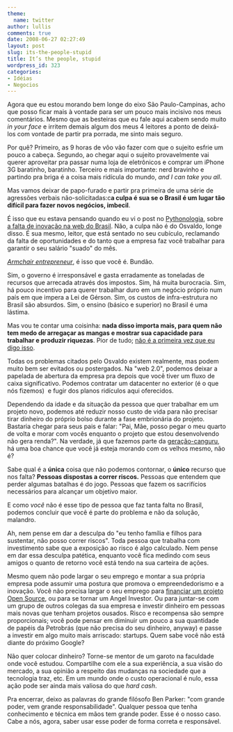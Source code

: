 ```yaml
---
theme:
  name: twitter
author: lullis
comments: true
date: 2008-06-27 02:27:49
layout: post
slug: its-the-people-stupid
title: It’s the people, stupid
wordpress_id: 323
categories:
- Idéias
- Negocios
---
```


Agora que eu estou morando bem longe do eixo São Paulo-Campinas, acho que posso ficar mais à vontade para ser um pouco mais incisivo nos meus comentários. Mesmo que as besteiras que eu fale aqui acabem sendo muito _in your face_ e irritem demais algum dos meus 4 leitores a ponto de deixá-los com vontade de partir pra porrada, me sinto mais seguro.

Por quê? Primeiro, as 9 horas de vôo vão fazer com que o sujeito esfrie um pouco a cabeça. Segundo, ao chegar aqui o sujeito provavelmente vai querer aproveitar pra passar numa loja de eletrônicos e comprar um iPhone 3G baratinho, baratinho. Terceiro e mais importante: nerd bravinho e partindo pra briga é a coisa mais ridícula do mundo, _and I can take you all_.

Mas vamos deixar de papo-furado e partir pra primeira de uma série de agressões verbais não-solicitadas:c**a culpa é sua se o Brasil é um lugar tão difícil para fazer novos negócios, imbecil**.

É isso que eu estava pensando quando eu vi o post no [Pythonologia](http://www.pythonologia.org), sobre [a falta de inovação na web do Brasil](http://pythonologia.org/2008/06/26/porque-a-web-20-nao-engrena-no-brasil/). Não, a culpa não é do Osvaldo, longe disso. É sua mesmo, leitor, que está sentado no seu cubículo, reclamando da falta de oportunidades e do tanto que a empresa faz você trabalhar para garantir o seu salário "suado" do mês.

[_Armchair entrepreneur_](http://en.wikipedia.org/wiki/Armchair), é isso que você é. Bundão.

Sim, o governo é irresponsável e gasta erradamente as toneladas de recursos que arrecada através dos impostos. Sim, há muita burocracia. Sim, há pouco incentivo para querer trabalhar duro em um negócio próprio num país em que impera a Lei de Gérson. Sim, os custos de infra-estrutura no Brasil são absurdos. Sim, o ensino (básico e superior) no Brasil é uma lástima.

Mas vou te contar uma coisinha: **nada disso importa mais, para quem não tem medo de arregaçar as mangas e mostrar sua capacidade para trabalhar e produzir riquezas**. Pior de tudo; [não é a primeira vez que eu digo isso](http://log4dev.com/2007/08/03/a-economia-digital/).

Todas os problemas citados pelo Osvaldo existem realmente, mas podem muito bem ser evitados ou postergados. Na "web 2.0", podemos deixar a papelada de abertura da empresa pra depois que você tiver um fluxo de caixa significativo. Podemos contratar um datacenter no exterior (é o que nós fizemos)  e fugir dos planos ridículos aqui oferecidos.

Dependendo da idade e da situação da pessoa que quer trabalhar em um projeto novo, podemos até reduzir nosso custo de vida para não precisar tirar dinheiro do próprio bolso durante a fase embrionária do projeto. Bastaria chegar para seus pais e falar: "Pai, Mãe, posso pegar o meu quarto de volta e morar com vocês enquanto o projeto que estou desenvolvendo não gera renda?". Na verdade, já que fazemos parte da [geração-canguru](http://www.kalunga.com.br/revista/revista_dezembro_04.asp), há uma boa chance que você já esteja morando com os velhos mesmo, não é?

Sabe qual é a **única** coisa que não podemos contornar, o **único** recurso que nos falta? **Pessoas dispostas a correr riscos.** Pessoas que entendem que perder algumas batalhas é do jogo. Pessoas que fazem os sacrifícios necessários para alcançar um objetivo maior.

E como _você_ não é esse tipo de pessoa que faz tanta falta no Brasil, podemos concluir que você é parte do problema e não da solução, malandro.

Ah, nem pense em dar a desculpa do "eu tenho família e filhos para sustentar, não posso correr riscos". Toda pessoa que trabalha com investimento sabe que a exposição ao risco é algo calculado. Nem pense em dar essa desculpa patética, enquanto você fica medindo com seus amigos o quanto de retorno você está tendo na sua carteira de ações.

Mesmo quem não pode largar o seu emprego e montar a sua própria empresa pode assumir uma postura que promova o empreendedorismo e a inovação. Você não precisa largar o seu emprego para [financiar um projeto Open Source](http://log4dev.com/2008/04/24/como-financiar-a-producao-de-uma-economia-onde-o-consumo-e-livre/), ou para se tornar um Angel Investor. Ou para juntar-se com um grupo de outros colegas da sua empresa e investir dinheiro em pessoas mais novas que tenham projetos ousados. Risco e recompensa são sempre proporcionais; você pode pensar em diminuir um pouco a sua quantidade de papéis da Petrobrás (que não precisa do seu dinheiro, anyway) e passe a investir em algo muito mais arriscado: startups. Quem sabe você não está diante do próximo Google?

Não quer colocar dinheiro? Torne-se mentor de um garoto na faculdade onde você estudou. Compartilhe com ele a sua experiência, a sua visão do mercado, a sua opinião a respeito das mudanças na sociedade que a tecnologia traz, etc. Em um mundo onde o custo operacional é nulo, essa ação pode ser ainda mais valiosa do que _hard cash_.

Pra encerrar, deixo as palavras do grande filósofo Ben Parker: "com grande poder, vem grande responsabilidade". Qualquer pessoa que tenha conhecimento e técnica em mãos tem grande poder. Esse é o nosso caso. Cabe a nós, agora, saber usar esse poder de forma correta e responsável.
